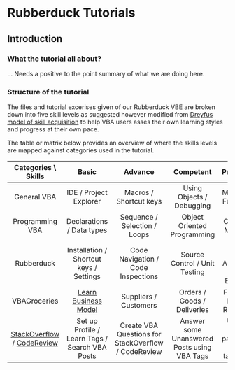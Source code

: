 # Rubberduck Tutorials

## Introduction

### What the tutorial all about?
... Needs a positive to the point summary of what we are doing here.

### Structure of the tutorial
The files and tutorial excerises given of our Rubberduck VBE are broken down into five skill levels as suggested however modified from [Dreyfus model of skill acquisition](https://en.m.wikipedia.org/wiki/Dreyfus_model_of_skill_acquisition) to help VBA users asses their own learning styles and progress at their own pace.

The table or matrix below provides an overview of where the skills levels are mapped against categories used in the tutorial.

| Categories \ Skills | Basic | Advance | Competent | Proficient | Expert |
|:-------------------:|:--------------------------------------------------:|:----------------------------------:|:-------------------------------------:|:--------------------------------------:|:---------------------------:|
| General VBA | IDE / Project Explorer | Macros / Shortcut keys | Using Objects / Debugging | Modules / Functions | Create a working  VBA code |
| Programming VBA | Declarations / Data types | Sequence / Selection / Loops | Object Oriented Programming | Classes / Methods | Interfaces and SOLID Principles |
| Rubberduck | Installation / Shortcut keys / Settings | Code Navigation / Code Inspections | Source Control / Unit Testing | Test Driven Approach / Test Explorer | Refactoring your code |
| VBAGroceries |   [Learn Business Model](https://github.com/PeterMTaylor/Rubberduck/blob/next/RubberduckTutorials/VBAGroceries/AboutVBAGroceries.md) | Suppliers / Customers | Orders / Goods / Deliveries | Finance / Human Resource | Quality Assurance |
| [StackOverflow](http://stackoverflow.com/) / [CodeReview](http://codereview.stackexchange.com/) | Set up Profile / Learn Tags / Search VBA Posts | Create VBA Questions for StackOverflow / CodeReview | Answer some Unanswered Posts using VBA Tags | Upvote and particpate in VBA tag Posts | Moderate / Particpate VBA tag Posts |
